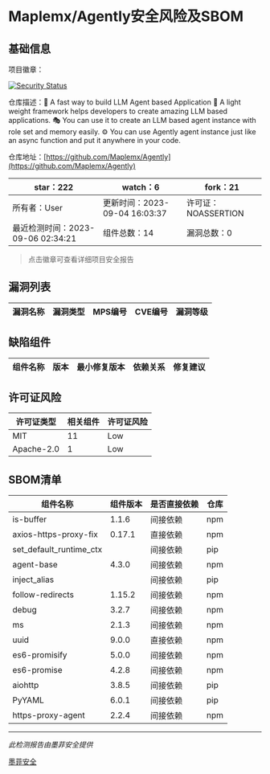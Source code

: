 # Maplemx/Agently安全风险及SBOM

## 基础信息

项目徽章：

[![Security Status](https://www.murphysec.com/platform3/v31/badge/1699128835588276224.svg)](https://www.murphysec.com/console/report/1699128835340812288/1699128835588276224)

仓库描述：🚀 A fast way to build LLM Agent based Application 🤵 A light weight framework helps developers to create amazing LLM based applications.  🎭 You can use it to create an LLM based agent instance with role set and memory easily.  ⚙️ You can use Agently agent instance just like an async function and put it anywhere in your code. 

仓库地址：[https://github.com/Maplemx/Agently](https://github.com/Maplemx/Agently)

| star：222 | watch：6 | fork：21 |
| ----------- | -------------- | ------------ |
| 所有者：User | 更新时间：2023-09-04 16:03:37 | 许可证：NOASSERTION |
| 最近检测时间：2023-09-06 02:34:21 | 组件总数：14 | 漏洞总数：0 |

> 点击徽章可查看详细项目安全报告



## 漏洞列表

| 漏洞名称 | 漏洞类型 | MPS编号 | CVE编号 | 漏洞等级 |
| ------- | ------ | ------- | ------ | ----- |





## 缺陷组件

| 组件名称 | 版本 | 最小修复版本 | 依赖关系 | 修复建议 |
| -------- | ---- | ------------ | -------- | -------- |





## 许可证风险

| 许可证类型 | 相关组件 | 许可证风险 |
| ---------- | -------- | ---------- |
|MIT|11|Low|
|Apache-2.0|1|Low|




## SBOM清单

| 组件名称 | 组件版本 | 是否直接依赖 | 仓库 |
| -------- | -------- | ------------ | ---- |
|is-buffer|1.1.6|间接依赖|npm|
|axios-https-proxy-fix|0.17.1|直接依赖|npm|
|set_default_runtime_ctx||间接依赖|pip|
|agent-base|4.3.0|间接依赖|npm|
|inject_alias||间接依赖|pip|
|follow-redirects|1.15.2|间接依赖|npm|
|debug|3.2.7|间接依赖|npm|
|ms|2.1.3|间接依赖|npm|
|uuid|9.0.0|直接依赖|npm|
|es6-promisify|5.0.0|间接依赖|npm|
|es6-promise|4.2.8|间接依赖|npm|
|aiohttp|3.8.5|间接依赖|pip|
|PyYAML|6.0.1|间接依赖|pip|
|https-proxy-agent|2.2.4|间接依赖|npm|


------

*此检测报告由墨菲安全提供*

[墨菲安全](www.murphysec.com)